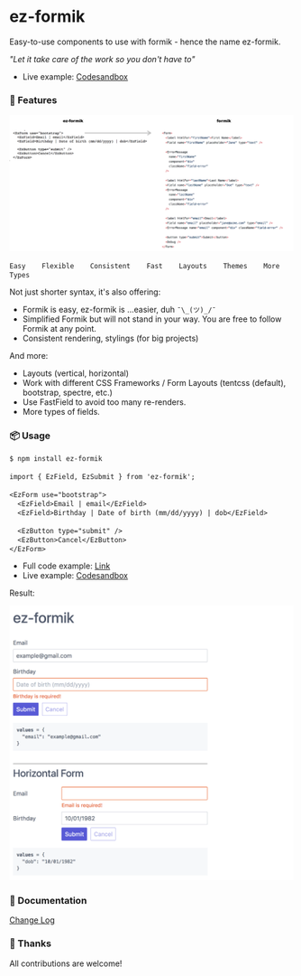 # ez-formik

Easy-to-use components to use with formik - hence the name ez-formik.

*"Let it take care of the work so you don't have to"*

- Live example: [Codesandbox](https://codesandbox.io/s/y7vwzp2091)

### 🌟 Features

[![Screenshot](screenshot-compare.png)](src/EzFormikExample.tsx)

```
Easy    Flexible    Consistent    Fast    Layouts    Themes    More Types
```

Not just shorter syntax, it's also offering:
- Formik is easy, ez-formik is ...easier, duh `¯\_(ツ)_/¯`
- Simplified Formik but will not stand in your way. You are free to follow Formik at any point.
- Consistent rendering, stylings (for big projects)

And more:
- Layouts (vertical, horizontal)
- Work with different CSS Frameworks / Form Layouts (tentcss (default), bootstrap, spectre, etc.)
- Use FastField to avoid too many re-renders.
- More types of fields.

### 📦 Usage

```JS
$ npm install ez-formik

import { EzField, EzSubmit } from 'ez-formik';

<EzForm use="bootstrap">
  <EzField>Email | email</EzField>
  <EzField>Birthday | Date of birth (mm/dd/yyyy) | dob</EzField>

  <EzButton type="submit" />
  <EzButton>Cancel</EzButton>
</EzForm>
```
- Full code example: [Link](src/EzFormikExample.tsx)
- Live example: [Codesandbox](https://codesandbox.io/s/y7vwzp2091)

Result:

[![Screenshot](screenshot.png)](src/EzFormikExample.tsx)

### 📖 Documentation

[Change Log](/CHANGELOG.md)

### 🙌 Thanks

All contributions are welcome!